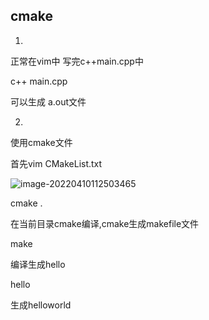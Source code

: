 ## cmake

1.

正常在vim中 写完c++main.cpp中

c++ main.cpp

可以生成 a.out文件



2.

使用cmake文件

首先vim CMakeList.txt

![image-20220410112503465](C:\Users\Administrator\AppData\Roaming\Typora\typora-user-images\image-20220410112503465.png)

cmake .

在当前目录cmake编译,cmake生成makefile文件

make

编译生成hello

hello

生成helloworld





















